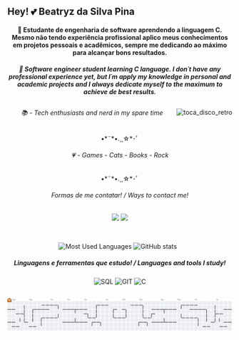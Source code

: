 <h2> Hey! 💕 Beatryz da Silva Pina </h2> 
 <h4 align = "center"> 🍒 Estudante de engenharia de software aprendendo a linguagem C. Mesmo não tendo experiência profissional aplico meus conhecimentos em projetos pessoais e acadêmicos, sempre me dedicando ao máximo para alcançar bons resultados. </h4> 

  <h5 align = "center"> 🍄 Software engineer student learning C language. I don´t have any professional experience yet, but I´m apply my knowledge in personal and academic projects and I always dedicate myself to the maximum to achieve de best results. </h5> 

##
  
  <img align="right" src="https://github.com/user-attachments/assets/80578db5-0249-48dd-ade8-6628387ae60f" alt="toca_disco_retro">

  <section align = "center">
      <h6>📚 - Tech enthusiasts and nerd in my spare time</h6>
  •*¨*•.¸¸☆*･ﾟ
  <h6>💗 - Games - Cats - Books - Rock</h6>
  •*¨*•.¸¸☆*･ﾟ
  <h6>Formas de me contatar! / Ways to contact me!</h6>
   <a href="https://www.instagram.com/bya_pina" target="_blank"><img src="https://img.shields.io/badge/-Instagram-%23E4405F?style=for-the-badge&logo=instagram&logoColor=white"></a>
  <a href="https://www.linkedin.com/in/beatryzpina" target="_blank"><img src="https://img.shields.io/badge/-LinkedIn-%230077B5?style=for-the-badge&logo=LinkedIn&logoColor=white"></a>
   
  ##
  
<div align="center">
 <br> 
   <img 
     height = "130"
     src="https://github-readme-stats.vercel.app/api/top-langs/?username=byapina&layout=compact&langs_count=16&hide_border=true&locale=pt-br&bg_color=000000&text_color=800000&icon_color=800000&title_color=800000&card_width=290"" alt="Most Used Languages">
  <img 
   height="180" 
   style="padding-right: 10px;" 
   src="https://github-readme-stats.vercel.app/api?username=byapina&show_icons=true&locale=pt-br&hide_border=true&bg_color=000000&text_color=800000&icon_color=800000&title_color=800000" alt="GitHub stats">

 <h5>Linguagens e ferramentas que estudo! / Languages and tools I study!</h5>
  <img align="center" alt="SQL" height="30" width="40" src="https://cdn.jsdelivr.net/gh/devicons/devicon@latest/icons/mysql/mysql-original.svg">
  <img align="center" alt="GIT" height="50" width="60" src="https://cdn.jsdelivr.net/gh/devicons/devicon@latest/icons/git/git-original-wordmark.svg">
 <img  align="center" alt="C" height="30" width="30" src="https://github.com/user-attachments/assets/c0edbd88-af15-40e8-920c-8b3b3f5efba8"> 
 
</div> 


##

  <picture>
  <source media="(prefers-color-scheme: dark)" srcset="https://raw.githubusercontent.com/byapina/byapina/output/pacman-contribution-graph-dark.svg">
  <source media="(prefers-color-scheme: light)" srcset="https://raw.githubusercontent.com/byapina/byapina/output/pacman-contribution-graph.svg">
  <img alt="pacman contribution graph" src="https://raw.githubusercontent.com/byapina/byapina/output/pacman-contribution-graph.svg">
</picture>
  




